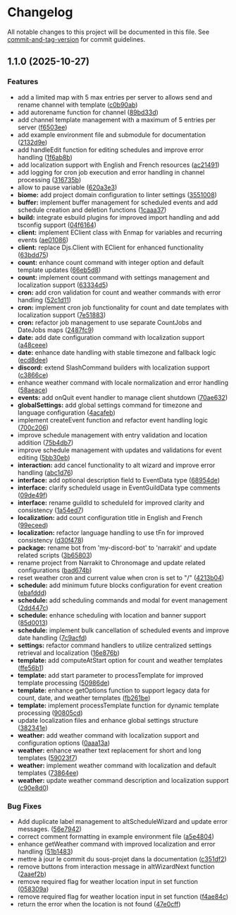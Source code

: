 # Changelog

All notable changes to this project will be documented in this file. See [commit-and-tag-version](https://github.com/absolute-version/commit-and-tag-version) for commit guidelines.

## 1.1.0 (2025-10-27)


### Features

* add a limited map with 5 max entries per server to allows send and rename channel with template ([c0b90ab](https://github.com/Mara-Li/narrakit/commit/c0b90ab6c613f90e6df8f7c1b229004d31a3307e))
* add autorename function for channel ([89bd33d](https://github.com/Mara-Li/narrakit/commit/89bd33dbbc0d0dec8ca076413a752d86f3dc7f25))
* add channel template management with a maximum of 5 entries per server ([f6503ee](https://github.com/Mara-Li/narrakit/commit/f6503ee95220e8e34331a0e79024cbfea0f0653b))
* add example environment file and submodule for documentation ([2132d9e](https://github.com/Mara-Li/narrakit/commit/2132d9e954c358e1b920ca4e4b7c9141af76222c))
* add handleEdit function for editing schedules and improve error handling ([1f6ab8b](https://github.com/Mara-Li/narrakit/commit/1f6ab8bcaac2506c53d22ca420d046d501f44908))
* add localization support with English and French resources ([ac21491](https://github.com/Mara-Li/narrakit/commit/ac214910aa49638bda3711be2db5b43b90e5ad96))
* add logging for cron job execution and error handling in channel processing ([316735b](https://github.com/Mara-Li/narrakit/commit/316735b596a1088afe60b987004f7c2a4ff830ee))
* allow to pause variable ([620a3e3](https://github.com/Mara-Li/narrakit/commit/620a3e3da38b33f03433388597be144d3d3a0d7f))
* **biome:** add project domain configuration to linter settings ([3551008](https://github.com/Mara-Li/narrakit/commit/35510080ce706958458727d95b949688ad8e201b))
* **buffer:** implement buffer management for scheduled events and add schedule creation and deletion functions ([1caaa37](https://github.com/Mara-Li/narrakit/commit/1caaa37d904b6ffadcd3f143366f219eb55be3e8))
* **build:** integrate esbuild plugins for improved import handling and add tsconfig support ([04f6164](https://github.com/Mara-Li/narrakit/commit/04f61646730526976b60312b6e42b841200710cd))
* **client:** implement EClient class with Enmap for variables and recurring events ([ae01086](https://github.com/Mara-Li/narrakit/commit/ae0108662dec86b9c506a265f725fa9f28a46423))
* **client:** replace Djs.Client with EClient for enhanced functionality ([63bdd75](https://github.com/Mara-Li/narrakit/commit/63bdd75c73c98fa3f34d6a7fe380748b223f2cca))
* **count:** enhance count command with integer option and default template updates ([66eb5d8](https://github.com/Mara-Li/narrakit/commit/66eb5d8f76a76e736a3b2642645fe2f43bb30108))
* **count:** implement count command with settings management and localization support ([63334d5](https://github.com/Mara-Li/narrakit/commit/63334d54cfe2ddc8d3de11eb0fa67af1a760d0cb))
* **cron:** add cron validation for count and weather commands with error handling ([52c1d11](https://github.com/Mara-Li/narrakit/commit/52c1d1139591409ecee86de6ba0af3f9fb951613))
* **cron:** implement cron job functionality for count and date templates with localization support ([7e51883](https://github.com/Mara-Li/narrakit/commit/7e51883ef734a4a766bf5d857784a2e019d7e255))
* **cron:** refactor job management to use separate CountJobs and DateJobs maps ([2487fc9](https://github.com/Mara-Li/narrakit/commit/2487fc999e7d16d8237383588d95c13b0b20125a))
* **date:** add date configuration command with localization support ([a48ceee](https://github.com/Mara-Li/narrakit/commit/a48ceeef5a693bcf73f635d5a2b10d16136d280d))
* **date:** enhance date handling with stable timezone and fallback logic ([ecd8dee](https://github.com/Mara-Li/narrakit/commit/ecd8dee4b3b05f06fd934e1023674ef58fe40315))
* **discord:** extend SlashCommand builders with localization support ([c3866ce](https://github.com/Mara-Li/narrakit/commit/c3866cecdd2fec5d313b26ac758875b233d45ee7))
* enhance weather command with locale normalization and error handling ([58aeace](https://github.com/Mara-Li/narrakit/commit/58aeacea5b0eb72a99960dbd950a322988a3a38a))
* **events:** add onQuit event handler to manage client shutdown ([70ae632](https://github.com/Mara-Li/narrakit/commit/70ae632c46d7d4863a8fe800ef6ef25f4e454752))
* **globalSettings:** add global settings command for timezone and language configuration ([4acafeb](https://github.com/Mara-Li/narrakit/commit/4acafeb82355331507216b5e4d2836079db7567f))
* implement createEvent function and refactor event handling logic ([700c206](https://github.com/Mara-Li/narrakit/commit/700c206807d0939c5b9cf67f42d19794fcda7c10))
* improve schedule management with entry validation and location addition ([75b4db7](https://github.com/Mara-Li/narrakit/commit/75b4db767bcd017577c3342e8a841cbabfd5ca54))
* improve schedule management with updates and validations for event editing ([5bb30eb](https://github.com/Mara-Li/narrakit/commit/5bb30eb2504744b5793980d265ae7ab42465969f))
* **interaction:** add cancel functionality to alt wizard and improve error handling ([abc1d76](https://github.com/Mara-Li/narrakit/commit/abc1d7620d5a1858f50279a4239825bfc3a59745))
* **interface:** add optional description field to EventData type ([68954de](https://github.com/Mara-Li/narrakit/commit/68954deb19ba5cd3ba6c6a644b0f9109eb4e29ef))
* **interface:** clarify scheduleId usage in EventGuildData type comments ([09de49f](https://github.com/Mara-Li/narrakit/commit/09de49fe24e67dcfee4b7403724b98c10480d5e6))
* **interface:** rename guildId to scheduleId for improved clarity and consistency ([1a54ed7](https://github.com/Mara-Li/narrakit/commit/1a54ed78e7bf3fa54d5141006ad2823b0ecdbf3d))
* **localization:** add count configuration title in English and French ([99eceed](https://github.com/Mara-Li/narrakit/commit/99eceed185db136fa1fe9b92c3068381d616b86d))
* **localization:** refactor language handling to use tFn for improved consistency ([d30f478](https://github.com/Mara-Li/narrakit/commit/d30f47856cca028dbd9ab2225dccb60689ce9d85))
* **package:** rename bot from 'my-discord-bot' to 'narrakit' and update related scripts ([3b65803](https://github.com/Mara-Li/narrakit/commit/3b65803afa42817944f2d61f632e05be9e431b4d))
* rename project from Narrakit to Chronomage and update related configurations ([bad674b](https://github.com/Mara-Li/narrakit/commit/bad674b4b81519d0ccb7e41330dbaecfd26a4f0f))
* reset weather cron and current value when cron is set to "/" ([4213b04](https://github.com/Mara-Li/narrakit/commit/4213b0456db050a7e46937cd2c2fbeb201f11e8a))
* **schedule:** add minimum future blocks configuration for event creation ([ebafddd](https://github.com/Mara-Li/narrakit/commit/ebafddde1a90a185d043b8dc42f0d57bf5bcbc52))
* **schedule:** add scheduling commands and modal for event management ([2dd447c](https://github.com/Mara-Li/narrakit/commit/2dd447ca58d85454dcf0a6d38609a57be1cdffe4))
* **schedule:** enhance scheduling with location and banner support ([85d0013](https://github.com/Mara-Li/narrakit/commit/85d00139d0091d956357ac48693e57f16e28a0a3))
* **schedule:** implement bulk cancellation of scheduled events and improve date handling ([7c9acfd](https://github.com/Mara-Li/narrakit/commit/7c9acfd8c3a4ca98133a3c02c21f14d099c305a7))
* **settings:** refactor command handlers to utilize centralized settings retrieval and localization ([16e876b](https://github.com/Mara-Li/narrakit/commit/16e876bd4e40f3611d04218c6993552eae93c8fe))
* **template:** add computeAtStart option for count and weather templates ([ffe56b1](https://github.com/Mara-Li/narrakit/commit/ffe56b102f6835a49e6da76c20bbd27705057420))
* **template:** add start parameter to processTemplate for improved template processing ([50986de](https://github.com/Mara-Li/narrakit/commit/50986ded04c57665e57f3bbf079e8e7a905230a2))
* **template:** enhance getOptions function to support legacy data for count, date, and weather templates ([fb261be](https://github.com/Mara-Li/narrakit/commit/fb261be7b643d9e9d6757163edaa4605edaa6565))
* **template:** implement processTemplate function for dynamic template processing ([90805cd](https://github.com/Mara-Li/narrakit/commit/90805cdd3e2b51541eaad9bb74d90e5396602da2))
* update localization files and enhance global settings structure ([382341e](https://github.com/Mara-Li/narrakit/commit/382341e3778a6b2d1b85dbc8fcde91c35fe0d59c))
* **weather:** add weather command with localization support and configuration options ([0aaa13a](https://github.com/Mara-Li/narrakit/commit/0aaa13a5e464318eb14afbdfe8a49c20d4965b79))
* **weather:** enhance weather text replacement for short and long templates ([59023f7](https://github.com/Mara-Li/narrakit/commit/59023f7f041759e0276bac2dd4e75005cf918895))
* **weather:** implement weather command with localization and default templates ([73864ee](https://github.com/Mara-Li/narrakit/commit/73864ee53532a4957e67624e5e78b2277daf5bca))
* **weather:** update weather command description and localization support ([c90e8d0](https://github.com/Mara-Li/narrakit/commit/c90e8d0e846d4b40459a80dbd301e57a674702d6))


### Bug Fixes

* Add duplicate label management to altScheduleWizard and update error messages. ([56e7942](https://github.com/Mara-Li/narrakit/commit/56e794209acb44611707bebd5dc2a2e87b7f6b3e))
* correct comment formatting in example environment file ([a5e4804](https://github.com/Mara-Li/narrakit/commit/a5e4804a6b9e84d3e76da7633e183ee2a4f08a9d))
* enhance getWeather command with improved localization and error handling ([51b1483](https://github.com/Mara-Li/narrakit/commit/51b14830589c2c4f82a760eafa03304934c41903))
* mettre à jour le commit du sous-projet dans la documentation ([c351df2](https://github.com/Mara-Li/narrakit/commit/c351df2e313e6c6b0ec9e2f563dde0457bc5f06f))
* remove buttons from interaction message in altWizardNext function ([2aaef2b](https://github.com/Mara-Li/narrakit/commit/2aaef2b56328a73b896ce573d64a80526a224ae6))
* remove required flag for weather location input in set function ([058309a](https://github.com/Mara-Li/narrakit/commit/058309a4fe8399dfdad50a2795dbdf317c9a6b0d))
* remove required flag for weather location input in set function ([f4ae84c](https://github.com/Mara-Li/narrakit/commit/f4ae84ce751d7ad961d3915316e0a7a243dca507))
* return the error when the location is not found ([47e0cff](https://github.com/Mara-Li/narrakit/commit/47e0cfffeacd039512086f5a0cbb62879c3c06ee))
